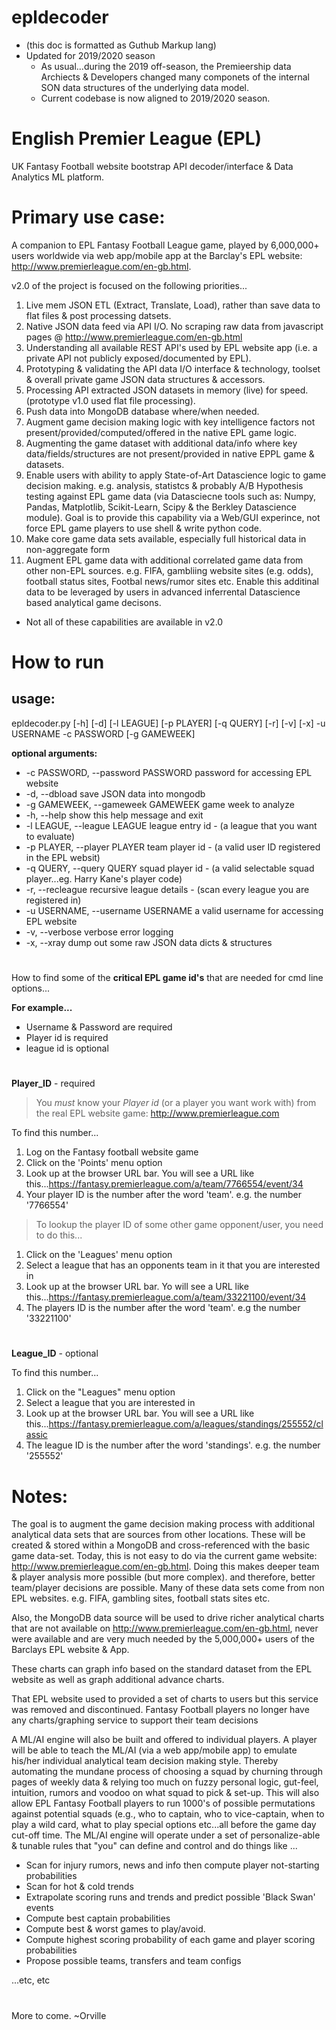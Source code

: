 # epldecoder
- (this doc is formatted as Guthub Markup lang)
- Updated for 2019/2020 season
   - As usual...during the 2019 off-season, the Premieership data Archiects & Developers changed many componets of the internal SON data structures of the underlying data model.
   - Current codebase is now aligned to 2019/2020 season.

# English Premier League (EPL)
UK Fantasy Football website bootstrap API decoder/interface & Data Analytics ML platform.

# Primary use case:
A companion to EPL Fantasy Football League game, played by 6,000,000+ users worldwide via web app/mobile app at the Barclay's EPL website: http://www.premierleague.com/en-gb.html.

v2.0 of the project is focused on the following priorities...

1. Live mem JSON ETL (Extract, Translate, Load), rather than save data to flat files & post processing datsets.
2. Native JSON data feed via API I/O. No scraping raw data from javascript pages @ http://www.premierleague.com/en-gb.html
3. Understanding all available REST API's used by EPL website app (i.e. a private API not publicly exposed/documented by EPL).
4. Prototyping & validating the API data I/O interface & technology, toolset & overall private game JSON data structures & accessors.
5. Processing API extracted JSON datasets in memory (live) for speed. (prototype v1.0 used flat file processing).
6. Push data into MongoDB database where/when needed.
7. Augment game decision making logic with key intelligence factors not present/provided/computed/offered in the native EPL game logic.
8. Augmenting the game dataset with additional data/info where key data/fields/structures are not present/provided in native EPPL game & datasets.
9. Enable users with ability to apply State-of-Art Datascience logic to game decision making. e.g. analysis, statistcs & probably A/B Hypothesis testing against EPL game data (via Datasciecne tools such as: Numpy, Pandas, Matplotlib, Scikit-Learn, Scipy & the Berkley Datascience module). Goal is to provide this capability via a Web/GUI experince, not force EPL game players to use shell & write python code.
9. Make core game data sets available, especially full historical data in non-aggregate form
10. Augment EPL game data with additional correlated game data from other non-EPL sources. e.g. FIFA, gambliing website sites (e.g. odds), football status sites, Footbal news/rumor sites etc. Enable this additinal data to be leveraged by users in advanced inferrental Datascience based analytical game decisons.

- Not all of these capabilities are available in v2.0


How to run
=================================
## usage:
   epldecoder.py [-h] [-d] [-l LEAGUE] [-p PLAYER] [-q QUERY] [-r] [-v] [-x] -u USERNAME -c PASSWORD [-g GAMEWEEK]

**optional arguments:**
- -c PASSWORD, --password PASSWORD  password for accessing EPL website
- -d, --dbload                      save JSON data into mongodb
- -g GAMEWEEK, --gameweek GAMEWEEK  game week to analyze
- -h, --help                        show this help message and exit
- -l LEAGUE, --league LEAGUE        league entry id - (a league that you want to evaluate)
- -p PLAYER, --player PLAYER        team player id - (a valid user ID registered in the EPL websit)
- -q QUERY, --query QUERY           squad player id - (a valid selectable squad player...eg. Harry Kane's player code)
- -r, --recleague                   recursive league details - (scan every league you are registered in)
- -u USERNAME, --username USERNAME  a valid username for accessing EPL website
- -v, --verbose                     verbose error logging
- -x, --xray                        dump out some raw JSON data dicts & structures


#
How to find some of the **critical EPL game id's** that are needed for cmd line options...

**For example...**
- Username & Password are required
- Player id is required
- league id is optional


#
**Player_ID** - required
>You *must* know your *Player id* (or a player you want work with) from the real EPL website game: http://www.premierleague.com

To find this number...
1. Log on the Fantasy football website game
2. Click on the 'Points' menu option
3. Look up at the browser URL bar. You will see a URL like this...https://fantasy.premierleague.com/a/team/7766554/event/34
4. Your player ID is the number after the word 'team'. e.g. the number '7766554'


>To lookup the player ID of some other game opponent/user, you need to do this...
1. Click on the 'Leagues' menu option
2. Select a league that has an opponents team in it that you are interested in
3. Look up at the browser URL bar. Yo will see a URL like this...https://fantasy.premierleague.com/a/team/33221100/event/34
4. The players ID is the number after the word 'team'. e.g the number '33221100'


#
**League_ID** - optional

To find this number...
1. Click on the "Leagues" menu option
2. Select a league that you are interested in
3. Look up at the browser URL bar. You will see a URL like this...https://fantasy.premierleague.com/a/leagues/standings/255552/classic
4. The league ID is the number after the word 'standings'. e.g. the number '255552'



Notes:
=================================
The goal is to augment the game decision making process with additional analytical data sets that are sources from other locations. These will be created & stored within a MongoDB and cross-referenced with the basic game data-set. Today, this is not easy to do via the current game website: http://www.premierleague.com/en-gb.html. Doing this makes deeper team & player analysis more possible (but more complex). and therefore, better team/player decisions are possible. Many of these data sets come from non EPL websites. e.g. FIFA, gambling sites, football stats sites etc.

Also, the MongoDB data source will be used to drive richer analytical charts that are not available on http://www.premierleague.com/en-gb.html, never were available and are very much needed by the 5,000,000+ users of the Barclays EPL website & App.

These charts can graph info based on the standard dataset from the EPL website as well as graph additional advance charts.

That EPL website used to provided a set of charts to users but this service was removed and discontinued. Fantasy Football players no longer have any charts/graphing service to support their team decisions

A ML/AI engine will also be built and offered to individual players. A player will be able to teach the ML/AI (via a web app/mobile app) to emulate his/her individual analytical team decision making style. Thereby automating the mundane process of choosing a squad by churning through pages of weekly data & relying too much on fuzzy personal logic, gut-feel, intuition, rumors and voodoo on what squad to pick & set-up. This will also allow EPL Fantasy Football players to run 1000's of possible permutations against potential squads (e.g., who to captain, who to vice-captain, when to play a wild card, what to play special options etc...all before the game day cut-off time.
The ML/AI engine will operate under a set of personalize-able & tunable rules that "you" can define and control and do things like ...

- Scan for injury rumors, news and info then compute player not-starting probabilities
- Scan for hot & cold trends
- Extrapolate scoring runs and trends and predict possible 'Black Swan' events
- Compute best captain probabilities
- Compute best & worst games to play/avoid.
- Compute highest scoring probability of each game and player scoring probabilities
- Propose possible teams, transfers and team configs

...etc, etc

#
More to come. ~Orville

